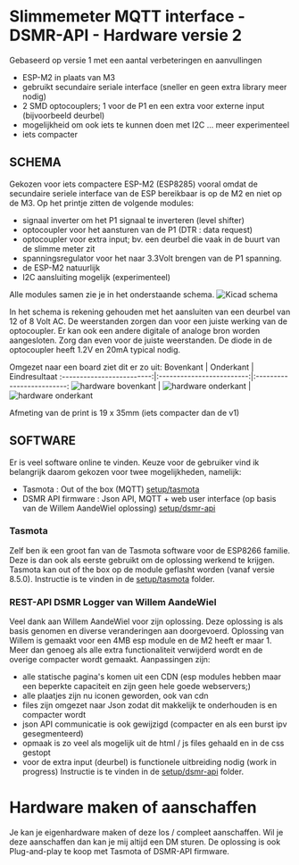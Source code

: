 # Slimmemeter MQTT interface - DSMR-API - Hardware versie 2
Gebaseerd op versie 1 met een aantal verbeteringen en aanvullingen
- ESP-M2 in plaats van M3
- gebruikt secundaire seriale interface (sneller en geen extra library meer nodig)
- 2 SMD optocouplers; 1 voor de P1 en een extra voor externe input (bijvoorbeeld deurbel)
- mogelijkheid om ook iets te kunnen doen met I2C ... meer experimenteel
- iets compacter

## SCHEMA
Gekozen voor iets compactere ESP-M2 (ESP8285) vooral omdat de secundaire seriele interface van de ESP bereikbaar is op de M2 en niet op de M3. 
Op het printje zitten de volgende modules:
- signaal inverter om het P1 signaal te inverteren (level shifter)
- optocoupler voor het aansturen van de P1 (DTR : data request)
- optocoupler voor extra input; bv. een deurbel die vaak in de buurt van de slimme meter zit
- spanningsregulator voor het naar 3.3Volt brengen van de P1 spanning.
- de ESP-M2 natuurlijk
- I2C aansluiting mogelijk (experimenteel)

Alle modules samen zie je in het onderstaande schema.
![Kicad schema](hardware/v2-kicad-schema.png) 

In het schema is rekening gehouden met het aansluiten van een deurbel van 12 of 8 Volt AC. De weerstanden zorgen dan voor een juiste werking van de optocoupler. Er kan ook een andere digitale of analoge bron worden aangesloten. Zorg dan even voor de juiste weerstanden. De diode in de optocoupler heeft 1.2V en 20mA typical nodig.

Omgezet naar een board ziet dit er zo uit:
Bovenkant             |  Onderkant |  Eindresultaat
:-------------------------:|:-------------------------:|:-------------------------:
![hardware bovenkant](hardware/v2-print-boven.png)  |  ![hardware onderkant](hardware/v2-print-onder.png) | ![hardware onderkant](hardware/v2-eindresultaat.png)

Afmeting van de print is 19 x 35mm (iets compacter dan de v1)

## SOFTWARE
Er is veel software online te vinden. Keuze voor de gebruiker vind ik belangrijk daarom gekozen voor twee mogelijkheden, namelijk:
- Tasmota : Out of the box (MQTT) [setup/tasmota](setup/tastmota/README.md)
- DSMR API firmware : Json API, MQTT + web user interface (op basis van de Willem AandeWiel oplossing) [setup/dsmr-api](setup/dsmr-api/README.md)

### Tasmota
Zelf ben ik een groot fan van de Tasmota software voor de ESP8266 familie. Deze is dan ook als eerste gebruikt om de oplossing werkend te krijgen. Tasmota kan out of the box op de module geflasht worden (vanaf versie 8.5.0). Instructie is te vinden in de [setup/tasmota](setup/tastmota/README.md) folder.

### REST-API DSMR Logger van Willem AandeWiel
Veel dank aan Willem AandeWiel voor zijn oplossing. Deze oplossing is als basis genomen en diverse veranderingen aan doorgevoerd. Oplossing van Willem is gemaakt voor een 4MB esp module en de M2 heeft er maar 1. Meer dan genoeg als alle extra functionaliteit verwijderd wordt en de overige compacter wordt gemaakt.
Aanpassingen zijn:
- alle statische pagina's komen uit een CDN (esp modules hebben maar een beperkte capaciteit en zijn geen hele goede webservers;)
- alle plaatjes zijn nu iconen geworden, ook van cdn
- files zijn omgezet naar Json zodat dit makkelijk te onderhouden is en compacter wordt
- json API communicatie is ook gewijzigd (compacter en als een burst ipv gesegmenteerd)
- opmaak is zo veel als mogelijk uit de html / js files gehaald en in de css gestopt
- voor de extra input (deurbel) is functionele uitbreiding nodig (work in progress)
Instructie is te vinden in de [setup/dsmr-api](setup/dsmr-api/README.md) folder.

# Hardware maken of aanschaffen
Je kan je eigenhardware maken of deze los / compleet aanschaffen. Wil je deze aanschaffen dan kan je mij altijd een DM sturen. De oplossing is ook Plug-and-play te koop met Tasmota of DSMR-API firmware.